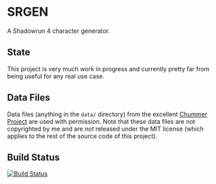 # SRGEN

A Shadowrun 4 character generator.

## State

This project is very much work in progress and currently pretty far from being
useful for any real use case.

## Data Files

Data files (anything in the `data/` directory) from the excellent 
[Chummer Project](http://chummergen.com/) are used with permission.
Note that these data files are not copyrighted by me and are *not* released
under the MIT license (which applies to the rest of the source code of this
project).

## Build Status

[![Build Status](https://secure.travis-ci.org/saua/srgen.png)](http://travis-ci.org/saua/srgen)